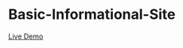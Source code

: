 # Basic-Informational-Site

[Live Demo](https://replit.com/@abdallahlokmanh/Basic-Informational-Site)
